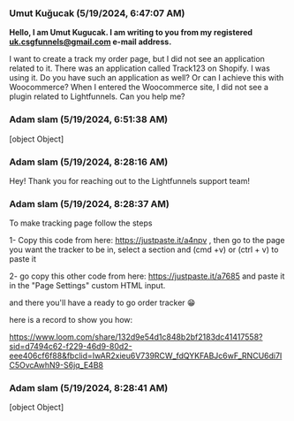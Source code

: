 ### Umut Kuğucak (5/19/2024, 6:47:07 AM)

**Hello, I am Umut Kugucak. I am writing to you from my registered uk.csgfunnels@gmail.com e-mail address.**

I want to create a track my order page, but I did not see an application
related to it. There was an application called Track123 on Shopify. I was
using it. Do you have such an application as well? Or can I achieve this
with Woocommerce? When I entered the Woocommerce site, I did not see a
plugin related to Lightfunnels. Can you help me?

### Adam slam (5/19/2024, 6:51:38 AM)

[object Object]

### Adam slam (5/19/2024, 8:28:16 AM)

Hey!
Thank you for reaching out to the Lightfunnels support team!

### Adam slam (5/19/2024, 8:28:37 AM)

To make tracking page follow the steps 

1- Copy this code from here: https://justpaste.it/a4npv , then go to the page you want the tracker to be in, select a section and (cmd +v) or (ctrl + v) to paste it

2-  go copy this other code from here: https://justpaste.it/a7685 and paste it in the "Page Settings" custom HTML input.

and there you'll have a ready to go order tracker 😁

here is a record to show you how:

https://www.loom.com/share/132d9e54d1c848b2bf2183dc41417558?sid=d7494c62-f229-46d9-80d2-eee406cf6f88&fbclid=IwAR2xieu6V739RCW_fdQYKFABJc6wF_RNCU6di7IC5OvcAwhN9-S6jq_E4B8

### Adam slam (5/19/2024, 8:28:41 AM)

[object Object]
